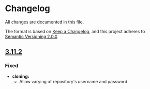 # Changelog

All changes are documented in this file.

The format is based on [Keep a Changelog](https://keepachangelog.com/en/1.0.0/),
and this project adheres to [Semantic Versioning 2.0.0](https://semver.org/).

## [3.11.2](https://github.com/PlaceOS/core/compare/v3.11.1...v3.11.2)

### Fixed

- **cloning:**
  - Allow varying of repository's username and password
